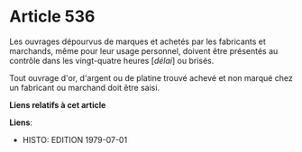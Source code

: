 # Article 536

Les ouvrages dépourvus de marques et achetés par les fabricants et marchands, même pour leur usage personnel, doivent être
présentés au contrôle dans les vingt-quatre heures [*délai*] ou brisés.

Tout ouvrage d'or, d'argent ou de platine trouvé achevé et non marqué chez un fabricant ou marchand doit être saisi.

**Liens relatifs à cet article**

**Liens**:

  - HISTO: EDITION 1979-07-01
